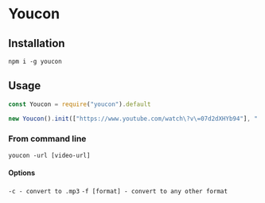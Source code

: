 # Youcon

## Installation

`npm i -g youcon`

## Usage

``` js
const Youcon = require("youcon").default

new Youcon().init(["https://www.youtube.com/watch\?v\=07d2dXHYb94"], "./movies", true, "avi").catch(err => { console.error(err) })

```

### From command line

`youcon -url [video-url]`


#### Options

`-c - convert to .mp3`
`-f [format] - convert to any other format`

